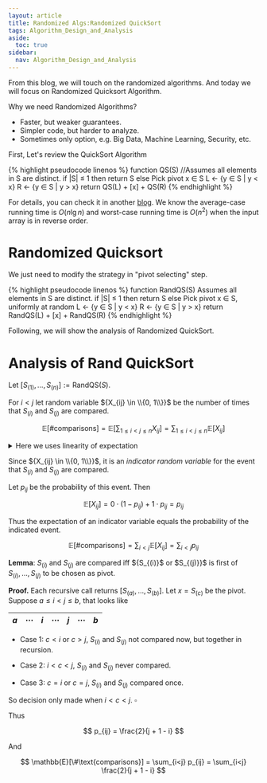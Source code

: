 ```yaml
---
layout: article
title: Randomized Algs:Randomized QuickSort
tags: Algorithm_Design_and_Analysis
aside:
  toc: true
sidebar:
  nav: Algorithm_Design_and_Analysis
---
```


From this blog, we will touch on the randomized algorithms. And today we will focus on Randomized Quicksort Algorithm.

<!--more-->

Why we need Randomized Algorithms?

* Faster, but weaker guarantees.
* Simpler code, but harder to analyze.
* Sometimes only option, e.g. Big Data, Machine Learning, Security, etc.

First, Let's review the QuickSort Algorithm

{% highlight pseudocode linenos %}
function QS(S)  //Assumes all elements in S are distinct.
   if |S| ≤ 1 then
      return S
   else
      Pick pivot x ∈ S
      L ← {y ∈ S | y < x}
      R ← {y ∈ S | y > x}
      return QS(L) + [x] + QS(R)
{% endhighlight %}

For details, you can check it in another [blog](https://wu-haonan.github.io/2023/05/11/AL_Lec_4.html).  We know the average-case running time is ${O(n \lg n)}$ and worst-case running time is ${O(n^2)}$ when the input array is in reverse order.

# Randomized Quicksort

We just need to modify the strategy in "pivot selecting" step.



{% highlight pseudocode linenos %}
function RandQS(S)
   Assumes all elements in S are distinct.
   if |S| ≤ 1 then
      return S
   else
      Pick pivot x ∈ S, uniformly at random
      L ← {y ∈ S | y < x}
      R ← {y ∈ S | y > x}
      return RandQS(L) + [x] + RandQS(R)
{% endhighlight %}



Following, we will show the analysis of Randomized QuickSort. 



# Analysis of Rand QuickSort

Let ${\left[S_{(1)}, \ldots, S_{(n)}\right] := \text{RandQS}(S)}$.  

For ${i < j}$ let random variable ${X_{ij} \in \\{0, 1\\}}$ be the number of times that ${S_{(i)}}$ and ${S_{(j)}}$ are compared.

$$
\mathbb{E}[\#\text{comparisons}] = \mathbb{E}\left[\sum_{1 \leq i < j \leq n} X_{ij}\right] = \sum_{1 \leq i < j \leq n} \mathbb{E}[X_{ij}]
$$

<details><summary> Here we uses linearity of expectation </summary>

$$
\begin{equation}
\begin{aligned}
\mathbb{E}[A + B] &= \sum_x \sum_y (x+y) \mathbb{P}(X=x,Y=y)\\
&= \sum_x \sum_y x \mathbb{P}(X=x,Y=y) + \sum_x \sum_y y \mathbb{P}(X=x,y=y)\\
&=\sum_x x \sum_y \mathbb{P}(X=x,Y=y) + \sum_y y \sum_x \mathbb{P}(X=x,Y=y) \\
&= \sum_x \sum_y x \mathbb{P}(X=x) + \sum_x \sum_y y \mathbb{P}(Y=y) \\
&=\mathbb{E}[A] + \mathbb{E}[B]
\end{aligned}
\end{equation}
$$

<font color='red'>Note: we don't need ${X}$ and ${Y}$ are **independent** here. </font>

</details>

Since ${X_{ij} \in \\{0, 1\\}}$, it is an _indicator random variable_ for the event that ${S_{(i)}}$ and ${S_{(j)}}$ are compared. 

Let ${p_{ij}}$ be the probability of this event. Then

$$
\mathbb{E}[X_{ij}] = 0 \cdot (1 - p_{ij}) + 1 \cdot p_{ij} = p_{ij}
$$

Thus the expectation of an indicator variable equals the probability of the indicated event.

$$
\mathbb{E}[\#\text{comparisons}] = \sum_{i<j} \mathbb{E}[X_{ij}] = \sum_{i<j} p_{ij}
$$

**Lemma**: ${S_{(i)}}$ and ${S_{(j)}}$ are compared iff ${S_{(i)}$ or $S_{(j)}}$ is first of ${S_{(i)}, \ldots, S_{(j)}}$ to be chosen as pivot.



**Proof.** Each recursive call returns ${\left[S_{(a)}, \ldots, S_{(b)}\right]}$. Let $x = S_{(c)}$ be the pivot. Suppose $a \leq i < j \leq b$, that looks like

| ${a}$ | ${\cdots}$ | ${i}$ | ${\cdots}$ | ${j}$ | ${\cdots}$ | ${b}$ |
| ----- | ---------- | ----- | ---------- | ----- | ---------- | ----- |

* Case 1: ${c < i}$ or ${c > j}$, ${S_{(i)}}$ and ${S_{(j)}}$ not compared now, but together in recursion.  

* Case 2: ${i < c < j}$, ${S_{(i)}}$ and ${S_{(j)}}$ never compared. 

* Case 3: ${c = i}$ or ${c = j}$, ${S_{(i)}}$ and ${S_{(j)}}$ compared once.

So decision only made when ${i < c < j}$. ${\square}$

Thus

$$
p_{ij} = \frac{2}{j + 1 - i}
$$

And

$$
\mathbb{E}[\#\text{comparisons}] = \sum_{i<j} p_{ij} = \sum_{i<j} \frac{2}{j + 1 - i}
$$
